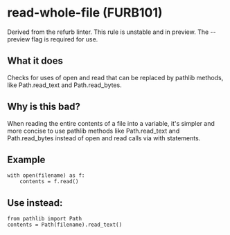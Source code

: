 # read-whole-file (FURB101)
Derived from the refurb linter.
This rule is unstable and in preview. The --preview flag is required for use.
## What it does
Checks for uses of open and read that can be replaced by pathlib
methods, like Path.read_text and Path.read_bytes.
## Why is this bad?
When reading the entire contents of a file into a variable, it's simpler
and more concise to use pathlib methods like Path.read_text and
Path.read_bytes instead of open and read calls via with statements.
## Example
```
with open(filename) as f:
    contents = f.read()
```
## Use instead:
```
from pathlib import Path
contents = Path(filename).read_text()
```